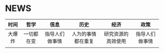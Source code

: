 # NEWS

| 时间 | 哲学 | 信息 | 历史 | 经济 | 政策 |
| :------: | :------: | :------: |:------: | :------: | :------: |
| 大爆炸     | 一切都在变     | 指导人们做事情     | 人为的事情都在重复     | 研究资源的高效使用     | 指导人们做事情     |
|  |  |  |  |  |  |
